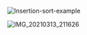 ![Insertion-sort-example](https://user-images.githubusercontent.com/67545874/111034933-1d58d100-8442-11eb-931b-c281b1e99968.gif)

![IMG_20210313_211626](https://user-images.githubusercontent.com/67545874/111034949-277acf80-8442-11eb-8ccd-64923d6b23e7.jpg)

